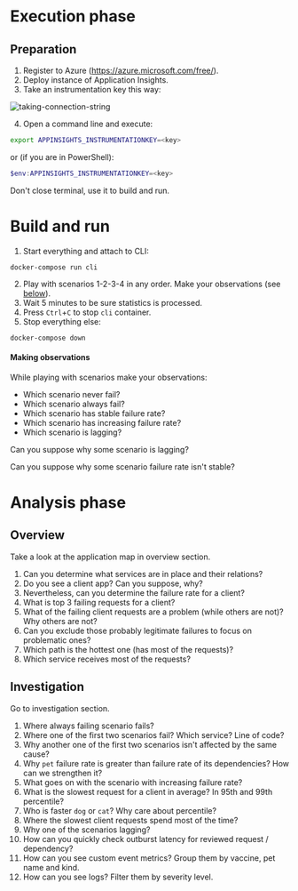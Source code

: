 # Execution phase

## Preparation

1. Register to Azure (https://azure.microsoft.com/free/).
2. Deploy instance of Application Insights.
3. Take an instrumentation key this way:

![taking-connection-string](C:\Users\dvlario4\source\inno\application-insights-workshop\_media\taking-key.png)

4. Open a command line and execute:

```bash
export APPINSIGHTS_INSTRUMENTATIONKEY=<key>
```

or (if you are in PowerShell):

```powershell
$env:APPINSIGHTS_INSTRUMENTATIONKEY=<key>
```

Don't close terminal, use it to build and run.

# Build and run

1. Start everything and attach to CLI:

```
docker-compose run cli
```

2. Play with scenarios 1-2-3-4 in any order. Make your observations (see [below](#Making-observations)).
5. Wait 5 minutes to be sure statistics is processed.
6. Press `Ctrl`+`C` to stop `cli` container.
7. Stop everything else:

```
docker-compose down
```

#### Making observations

While playing with scenarios make your observations:

- Which scenario never fail?
- Which scenario always fail?
- Which scenario has stable failure rate?
- Which scenario has increasing failure rate?
- Which scenario is lagging?

Can you suppose why some scenario is lagging?

Can you suppose why some scenario failure rate isn't stable?

# Analysis phase

## Overview

Take a look at the application map in overview section.

1. Can you determine what services are in place and their relations?
2. Do you see a client app? Can you suppose, why?
3. Nevertheless, can you determine the failure rate for a client?
4. What is top 3 failing requests for a client?
5. What of the failing client requests are a problem (while others are not)? Why others are not?
6. Can you exclude those probably legitimate failures to focus on problematic ones?
7. Which path is the hottest one (has most of the requests)?
8. Which service receives most of the requests?

## Investigation

Go to investigation section.

1. Where always failing scenario fails?
2. Where one of the first two scenarios fail? Which service? Line of code?
3. Why another one of the first two scenarios isn't affected by the same cause?
4. Why `pet` failure rate is greater than failure rate of its dependencies? How can we strengthen it?
5. What goes on with the scenario with increasing failure rate?
6. What is the slowest request for a client in average? In 95th and 99th percentile?
7. Who is faster `dog` or `cat`? Why care about percentile?
8. Where the slowest client requests spend most of the time?
9. Why one of the scenarios lagging?
10. How can you quickly check outburst latency for reviewed request / dependency?
11. How can you see custom event metrics? Group them by vaccine, pet name and kind.
12. How can you see logs? Filter them by severity level.
